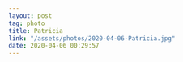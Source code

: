 ```yaml
---
layout: post
tag: photo
title: Patricia
link: "/assets/photos/2020-04-06-Patricia.jpg"
date: 2020-04-06 00:29:57
---
```

